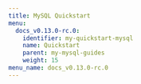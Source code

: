 ```yaml
---
title: MySQL Quickstart
menu:
  docs_v0.13.0-rc.0:
    identifier: my-quickstart-mysql
    name: Quickstart
    parent: my-mysql-guides
    weight: 15
menu_name: docs_v0.13.0-rc.0
---
```


